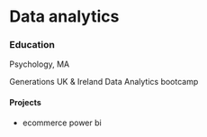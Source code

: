 # Data analytics 

### Education
Psychology, MA

Generations UK & Ireland  Data Analytics bootcamp

#### Projects 
- ecommerce power bi 

